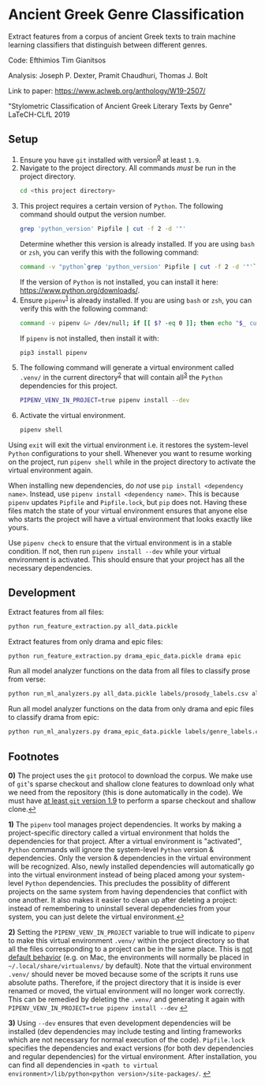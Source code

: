 # Ancient Greek Genre Classification
Extract features from a corpus of ancient Greek texts to train machine learning classifiers that distinguish between different genres.

Code: Efthimios Tim Gianitsos

Analysis: Joseph P. Dexter, Pramit Chaudhuri, Thomas J. Bolt

Link to paper: https://www.aclweb.org/anthology/W19-2507/

"Stylometric Classification of Ancient Greek Literary Texts by Genre" LaTeCH-CLfL 2019

## Setup

1. Ensure you have `git` installed with version<sup id="a0">[0](#f0)</sup> at least `1.9`.
1. Navigate to the project directory. All commands *must* be run in the project directory.
	```bash
	cd <this project directory>
	```
1. This project requires a certain version of `Python`. The following command should output the version number.
	```bash
	grep 'python_version' Pipfile | cut -f 2 -d '"'
	```
	Determine whether this version is already installed. If you are using `bash` or `zsh`, you can verify this with the following command:
	```bash
	command -v "python`grep 'python_version' Pipfile | cut -f 2 -d '"'`" &> /dev/null; if [[ $? -eq 0 ]]; then echo "$_ currently installed"; else echo "$_ NOT installed"; fi
	```
	If the version of `Python` is not installed, you can install it here: https://www.python.org/downloads/.
1. Ensure `pipenv`<sup id="a1">[1](#f1)</sup> is already installed. If you are using `bash` or `zsh`, you can verify this with the following command:
	```bash
	command -v pipenv &> /dev/null; if [[ $? -eq 0 ]]; then echo "$_ currently installed"; else echo "$_ NOT installed"; fi
	```
	If `pipenv` is not installed, then install it with:
	```bash
	pip3 install pipenv
	```
1. The following command will generate a virtual environment called `.venv/` in the current directory<sup id="a2">[2](#f2)</sup> that will contain all<sup id="a3">[3](#f3)</sup> the `Python` dependencies for this project.
	```bash
	PIPENV_VENV_IN_PROJECT=true pipenv install --dev
	```
1. Activate the virtual environment.
	```bash
	pipenv shell
	```

Using `exit` will exit the virtual environment i.e. it restores the system-level `Python` configurations to your shell. Whenever you want to resume working on the project, run `pipenv shell` while in the project directory to activate the virtual environment again.

When installing new dependencies, do *not* use `pip install <dependency name>`. Instead, use `pipenv install <dependency name>`. This is because `pipenv` updates `Pipfile` and `Pipfile.lock`, but `pip` does not. Having these files match the state of your virtual environment ensures that anyone else who starts the project will have a virtual environment that looks exactly like yours.

Use `pipenv check` to ensure that the virtual environment is in a stable condition. If not, then run `pipenv install --dev` while your virtual environment is activated. This should ensure that your project has all the necessary dependencies.

## Development

Extract features from all files:
```bash
python run_feature_extraction.py all_data.pickle
```

Extract features from only drama and epic files:
```bash
python run_feature_extraction.py drama_epic_data.pickle drama epic
```

Run all model analyzer functions on the data from all files to classify prose from verse:
```bash
python run_ml_analyzers.py all_data.pickle labels/prosody_labels.csv all
```

Run all model analyzer functions on the data from only drama and epic files to classify drama from epic:
```bash
python run_ml_analyzers.py drama_epic_data.pickle labels/genre_labels.csv all
```

## Footnotes

<b id="f0">0)</b> The project uses the `git` protocol to download the corpus. We make use of `git`'s sparse checkout and shallow clone features to download only what we need from the repository (this is done automatically in the code). We must have [at least `git` version 1.9](https://stackoverflow.com/a/28039894/7102572) to perform a sparse checkout and shallow clone.[↩](#a0)

<b id="f1">1)</b> The `pipenv` tool manages project dependencies. It works by making a project-specific directory called a virtual environment that holds the dependencies for that project. After a virtual environment is "activated", `Python` commands will ignore the system-level `Python` version & dependencies. Only the version & dependencies in the virtual environment will be recognized. Also, newly installed dependencies will automatically go into the virtual environment instead of being placed among your system-level `Python` dependencies. This precludes the possiblity of different projects on the same system from having dependencies that conflict with one another. It also makes it easier to clean up after deleting a project: instead of remembering to uninstall several dependencies from your system, you can just delete the virtual environment.[↩](#a1)

<b id="f2">2)</b> Setting the `PIPENV_VENV_IN_PROJECT` variable to true will indicate to `pipenv` to make this virtual environment `.venv/` within the project directory so that all the files corresponding to a project can be in the same place. This is [not default behavior](https://github.com/pypa/pipenv/issues/1382) (e.g. on Mac, the environments will normally be placed in `~/.local/share/virtualenvs/` by default). Note that the virtual environment `.venv/` should never be moved because some of the scripts it runs use absolute paths. Therefore, if the project directory that it is inside is ever renamed or moved, the virtual environment will no longer work correctly. This can be remedied by deleting the `.venv/` and generating it again with `PIPENV_VENV_IN_PROJECT=true pipenv install --dev` [↩](#a2)

<b id="f3">3)</b> Using `--dev` ensures that even development dependencies will be installed (dev dependencies may include testing and linting frameworks which are not necessary for normal execution of the code). `Pipfile.lock` specifies the dependencies and exact versions (for both dev dependencies and regular dependencies) for the virtual environment. After installation, you can find all dependencies in `<path to virtual environment>/lib/python<python version>/site-packages/`. [↩](#a3)
